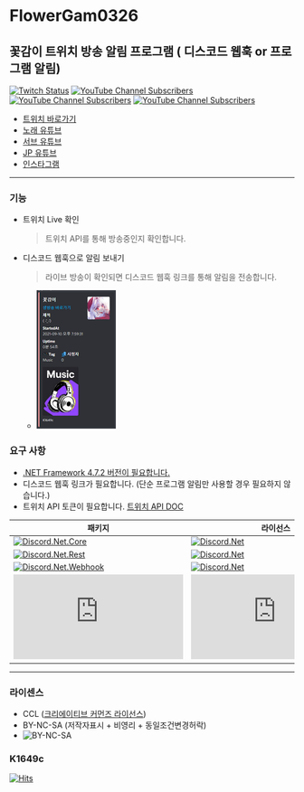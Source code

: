 # FlowerGam0326

## 꽃감이 트위치 방송 알림 프로그램 ( 디스코드 웹훅 or 프로그램 알림)

[![Twitch Status](https://img.shields.io/twitch/status/flowergam0326?label=%EA%BD%83%EA%B0%90%EC%9D%B4&style=social)](https://www.twitch.tv/flowergam0326)
[![YouTube Channel Subscribers](https://img.shields.io/youtube/channel/subscribers/UCIiAsSxd21ZGabut95VYYgw?label=Sing%20Youtube&style=social)](https://www.youtube.com/channel/UCIiAsSxd21ZGabut95VYYgw)
[![YouTube Channel Subscribers](https://img.shields.io/youtube/channel/subscribers/UCvFBlZPInHWf8eE4WUkKS6A?label=Sub%20Youtube&style=social)](https://www.youtube.com/channel/UCvFBlZPInHWf8eE4WUkKS6A)
[![YouTube Channel Subscribers](https://img.shields.io/youtube/channel/subscribers/UCX3ELg-sB0Y3pWpOVIW8CpA?label=JP%20Youtube&style=social)](https://www.youtube.com/channel/UCX3ELg-sB0Y3pWpOVIW8CpA)

* [트위치 바로가기](https://www.twitch.tv/flowergam0326)
* [노래 유튜브](https://www.youtube.com/channel/UCIiAsSxd21ZGabut95VYYgw)
* [서브 유튜브](https://www.youtube.com/channel/UCvFBlZPInHWf8eE4WUkKS6A)
* [JP 유튜브](https://www.youtube.com/channel/UCX3ELg-sB0Y3pWpOVIW8CpA)
* [인스타그램](https://www.instagram.com/flowergam/)

----

### 기능

* 트위치 Live 확인
    > 트위치 API를 통해 방송중인지 확인합니다.

* 디스코드 웹훅으로 알림 보내기
    > 라이브 방송이 확인되면 디스코드 웹훅 링크를 통해 알림을 전송합니다.

  * ![Discord-Webhook][Discord-Webhook-Ex]

### 요구 사항

* [.NET Framework 4.7.2 버전이 필요합니다.](https://dotnet.microsoft.com/download/dotnet-framework/net472)
* 디스코드 웹훅 링크가 필요합니다. (단순 프로그램 알림만 사용할 경우 필요하지 않습니다.)
* 트위치 API 토큰이 필요합니다. [트위치 API DOC](https://dev.twitch.tv/docs/api/)

**패키지** | **라이선스**
-------- | ----------------------------------------------------------
[![Discord.Net.Core](https://img.shields.io/nuget/v/Discord.Net.Core?label=Discord.Net.Core&logo=NuGet)](https://www.nuget.org/packages/Discord.Net.Core) | [![Discord.Net][DiscordNetLicense]](https://licenses.nuget.org/MIT)
[![Discord.Net.Rest](https://img.shields.io/nuget/v/Discord.Net.Rest?label=Discord.Net.Rest&logo=NuGet)](https://www.nuget.org/packages/Discord.Net.Rest) | [![Discord.Net][DiscordNetLicense]](https://licenses.nuget.org/MIT)
[![Discord.Net.Webhook](https://img.shields.io/nuget/v/Discord.Net.Webhook?label=Discord.Net.Webhook&logo=NuGet)](https://www.nuget.org/packages/Discord.Net.Webhook) | [![Discord.Net][DiscordNetLicense]](https://licenses.nuget.org/MIT)
[![Newtonsoft.Json](https://img.shields.io/nuget/v/Newtonsoft.Json?label=Newtonsoft.Json&logo=NuGet)](https://www.nuget.org/packages/Newtonsoft.Json) | [![Newtonsoft.Json][NewtonsoftJsonLicense]](https://licenses.nuget.org/MIT)

----

### 라이센스

* CCL ([크리에이티브 커먼즈 라이선스](https://en.wikipedia.org/wiki/Creative_Commons_license))
* BY-NC-SA (저작자표시 + 비영리 + 동일조건변경허락)
* ![BY-NC-SA][CCL-BY-NC-SA]

### K1649c

[![Hits](https://hits.seeyoufarm.com/api/count/incr/badge.svg?url=https%3A%2F%2Fgithub.com%2FK1649c%2FFlowerGam0326&count_bg=%2379C83D&title_bg=%23555555&icon=&icon_color=%23E7E7E7&title=hits&edge_flat=false)](https://hits.seeyoufarm.com)

[Discord-Webhook-Ex]: ./img/Discord-2.png "디스코드 웹훅 메세지 예시 이미지"
[CCL-BY-NC-SA]: https://upload.wikimedia.org/wikipedia/commons/thumb/1/12/Cc-by-nc-sa_icon.svg/120px-Cc-by-nc-sa_icon.svg.png "CCL BY-NC-SA 라이센스 이미지"
[DiscordNetLicense]: https://img.shields.io/github/license/Discord-Net/Discord.Net
[NewtonsoftJsonLicense]: https://img.shields.io/github/license/JamesNK/Newtonsoft.Json
